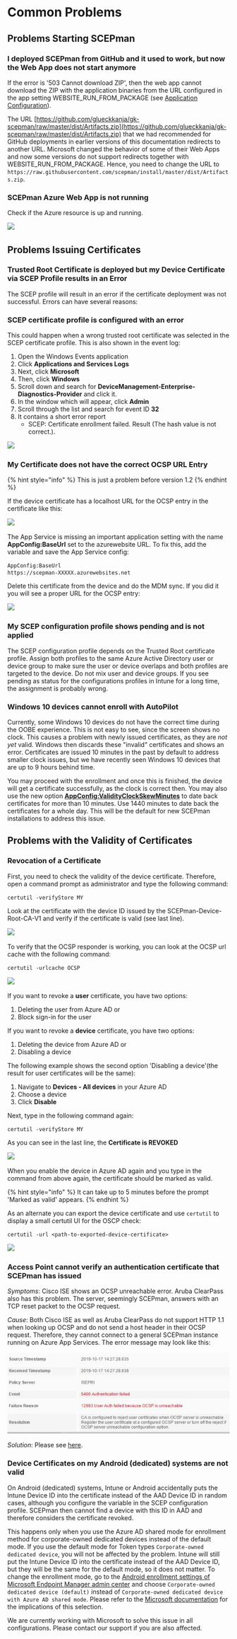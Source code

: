 # Common Problems

## Problems Starting SCEPman

### I deployed SCEPman from GitHub and it used to work, but now the Web App does not start anymore

If the error is '503 Cannot download ZIP', then the web app cannot download the ZIP with the application binaries from the URL configured in the app setting WEBSITE\_RUN\_FROM\_PACKAGE (see [Application Configuration](../../scepman-configuration/optional/application-artifacts.md#change-artifacts)).

The URL [https://github.com/glueckkanja/gk-scepman/raw/master/dist/Artifacts.zip](https://github.com/glueckkanja/gk-scepman/raw/master/dist/Artifacts.zip) that we had recommended for GitHub deployments in earlier versions of this documentation redirects to another URL. Microsoft changed the behavior of some of their Web Apps and now some versions do not support redirects together with WEBSITE\_RUN\_FROM\_PACKAGE. Hence, you need to change the URL to `https://raw.githubusercontent.com/scepman/install/master/dist/Artifacts.zip`.

### SCEPman Azure Web App is not running

Check if the Azure resource is up and running.

![](<../../../.gitbook/assets/event32\_2 (3) (3) (3) (3) (2) (1) (4).png>)

## Problems Issuing Certificates

### Trusted Root Certificate is deployed but my Device Certificate via SCEP Profile results in an Error

The SCEP profile will result in an error if the certificate deployment was not successful. Errors can have several reasons:

### SCEP certificate profile is configured with an error

This could happen when a wrong trusted root certificate was selected in the SCEP certificate profile. This is also shown in the event log:

1. Open the Windows Events application
2. Click **Applications and Services Logs**
3. Next, click **Microsoft**
4. Then, click **Windows**
5. Scroll down and search for **DeviceManagement-Enterprise-Diagnostics-Provider** and click it.
6. In the window which will appear, click **Admin**
7. Scroll through the list and search for event ID **32**
8. It contains a short error report
   * SCEP: Certificate enrollment failed. Result (The hash value is not correct.).

![](<../../../.gitbook/assets/event32\_1 (2) (3) (3) (3) (2) (1) (2).png>)

### My Certificate does not have the correct OCSP URL Entry

{% hint style="info" %}
This is just a problem before version 1.2
{% endhint %}

If the device certificate has a localhost URL for the OCSP entry in the certificate like this:

![](<../../../.gitbook/assets/event32\_7 (3) (3) (3) (3) (3) (3) (3) (1) (9).png>)

The App Service is missing an important application setting with the name **AppConfig:BaseUrl** set to the azurewebsite URL. To fix this, add the variable and save the App Service config:

```
AppConfig:BaseUrl
https://scepman-XXXXX.azurewebsites.net
```

Delete this certificate from the device and do the MDM sync. If you did it you will see a proper URL for the OCSP entry:

![](<../../../.gitbook/assets/event32\_8 (3) (3) (3) (3) (3) (3) (3) (2).png>)

### My SCEP configuration profile shows pending and is not applied

The SCEP configuration profile depends on the Trusted Root certificate profile. Assign both profiles to the same Azure Active Directory user or device group to make sure the user or device overlaps and both profiles are targeted to the device. Do not mix user and device groups. If you see pending as status for the configurations profiles in Intune for a long time, the assignment is probably wrong.

### Windows 10 devices cannot enroll with AutoPilot

Currently, some Windows 10 devices do not have the correct time during the OOBE experience. This is not easy to see, since the screen shows no clock. This causes a problem with newly issued certificates, as they are _not yet_ valid. Windows then discards these "invalid" certificates and shows an error. Certificates are issued 10 minutes in the past by default to address smaller clock issues, but we have recently seen Windows 10 devices that are up to 9 hours behind time.

You may proceed with the enrollment and once this is finished, the device will get a certificate successfully, as the clock is correct then. You may also use the new option [**AppConfig:ValidityClockSkewMinutes**](../../scepman-configuration/optional/application-settings/certificates.md#appconfig-validityclockskewminutes) to date back certificates for more than 10 minutes. Use 1440 minutes to date back the certificates for a whole day. This will be the default for new SCEPman installations to address this issue.

## Problems with the Validity of Certificates

### Revocation of a Certificate

First, you need to check the validity of the device certificate. Therefore, open a command prompt as administrator and type the following command:

```
certutil -verifyStore MY
```

Look at the certificate with the device ID issued by the SCEPman-Device-Root-CA-V1 and verify if the certificate is valid (see last line).

![](<../../../.gitbook/assets/scepman\_revocation1 (3) (3) (3) (3) (3) (3) (3) (3) (1).png>)

To verify that the OCSP responder is working, you can look at the OCSP url cache with the following command:

```
certutil -urlcache OCSP
```

![](<../../../.gitbook/assets/scepman\_revocation2 (2) (3) (3) (3) (3) (3) (3) (3) (3).png>)

If you want to revoke a **user** certificate, you have two options:‌

1. Deleting the user from Azure AD or
2. Block sign-in for the user

If you want to revoke a **device** certificate, you have two options:

1. Deleting the device from Azure AD or
2. Disabling a device

The following example shows the second option 'Disabling a device'(the result for user certificates will be the same):

1. Navigate to **Devices - All devices** in your Azure AD
2. Choose a device
3. Click **Disable**

Next, type in the following command again:

```
certutil -verifyStore MY
```

As you can see in the last line, the **Certificate is REVOKED**

![](<../../../.gitbook/assets/scepman\_revocation3 (2) (3) (3) (3) (3) (3) (3) (3) (3) (2) (6).png>)

When you enable the device in Azure AD again and you type in the command from above again, the certificate should be marked as valid.

{% hint style="info" %}
It can take up to 5 minutes before the prompt 'Marked as valid' appears.
{% endhint %}

As an alternate you can export the device certificate and use `certutil` to display a small certutil UI for the OSCP check:

```
certutil -url <path-to-exported-device-certificate>
```

![](<../../../.gitbook/assets/scepman\_revocation4 (3) (3) (3) (3) (3) (3) (3) (3) (3) (2).png>)

### Access Point cannot verify an authentication certificate that SCEPman has issued

_Symptoms_: Cisco ISE shows an OCSP unreachable error. Aruba ClearPass also has this problem. The server, seemingly SCEPman, answers with an TCP reset packet to the OCSP request.

_Cause_: Both Cisco ISE as well as Aruba ClearPass do not support HTTP 1.1 when looking up OCSP and do not send a host header in their OCSP request. Therefore, they cannot connect to a general SCEPman instance running on Azure App Services. The error message may look like this:

![](<../../../.gitbook/assets/cisco-ocsp-error (2) (4) (4) (4) (4) (4) (2) (1).jpg>)

_Solution_: Please see [here](cisco-ise-host-header-limitation.md).

### Device Certificates on my Android (dedicated) systems are not valid

On Android (dedicated) systems, Intune or Android accidentally puts the Intune Device ID into the certificate instead of the AAD Device ID in random cases, although you configure the variable in the SCEP configuration profile. SCEPman then cannot find a device with this ID in AAD and therefore considers the certificate revoked.

This happens only when you use the Azure AD shared mode for enrollment method for corporate-owned dedicated devices instead of the default mode. If you use the default mode for Token types `Corporate-owned dedicated device`, you will not be affected by the problem. Intune will still put the Intune Device ID into the certificate instead of the AAD Device ID, but they will be the same for the default mode, so it does not matter. To change the enrollment mode, go to the [Android enrollment settings of Microsoft Endpoint Manager admin center](https://endpoint.microsoft.com/#blade/Microsoft\_Intune\_DeviceSettings/DevicesAndroidMenu/androidEnrollment) and choose `Corporate-owned dedicated device (default)` instead of `Corporate-owned dedicated device with Azure AD shared mode`. Please refer to the [Microsoft documentation](https://docs.microsoft.com/en-us/mem/intune/enrollment/android-kiosk-enroll) for the implications of this selection.

We are currently working with Microsoft to solve this issue in all configurations. Please contact our support if you are also affected.
